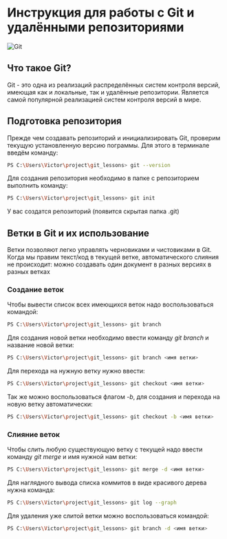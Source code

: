 # Инструкция для работы с Git и удалёнными репозиториями

![Git](git_image.jpg)

## Что такое Git?
Git - это одна из реализаций распределённых систем контроля версий,
имеющая как и локальные, так и удалённые репозитории. Является самой популярной
реализацией систем контроля версий в мире.
## Подготовка репозитория
Прежде чем создавать репозиторий и инициализировать Git, проверим текущую установленную
версию пограммы. Для этого в терминале введём команду:
```sh
PS C:\Users\Victor\project\git_lessons> git --version 
```
Для создания репозитория необходимо в папке с репозиторием выполнить команду:
```sh
PS C:\Users\Victor\project\git_lessons> git init
```
У вас создатся репозиторий (появится
скрытая папка .git)

## Ветки в Git и их использование

Ветки позволяют легко управлять черновиками и чистовиками в Git. Когда мы правим текст/код в текущей ветке, автоматического слияния не происходит: можно создавать один документ в разных версиях в разных ветках

### Создание веток

Чтобы вывести список всех имеющихся веток надо воспользоваться командой:

```sh
PS C:\Users\Victor\project\git_lessons> git branch
```

Для создания новой ветки необходимо ввести команду *git branch* и название новой ветки:

```sh
PS C:\Users\Victor\project\git_lessons> git branch <имя ветки>
```

Для перехода на нужную ветку нужно ввести:

```sh
PS C:\Users\Victor\project\git_lessons> git checkout <имя ветки>
```

Так же можно воспользоваться флагом *-b*, для создания и перехода на новую ветку автоматически:

```sh
PS C:\Users\Victor\project\git_lessons> git checkout -b <имя ветки>
```

### Слияние веток

Чтобы слить любую существующую ветку с текущей надо ввести команду *git merge* и имя нужной нам ветки:

```sh
PS C:\Users\Victor\project\git_lessons> git merge -d <имя ветки>
```

Для наглядного вывода списка коммитов в виде красивого дерева нужна команда:

```sh
PS C:\Users\Victor\project\git_lessons> git log --graph
```

Для удаления уже слитой ветки можно воспользоваться командой:

```sh
PS C:\Users\Victor\project\git_lessons> git branch -d <имя ветки>
```
